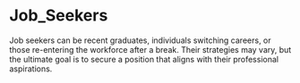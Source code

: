 # Job_Seekers
Job seekers can be recent graduates, individuals switching careers, or those re-entering the workforce after a break. Their strategies may vary, but the ultimate goal is to secure a position that aligns with their professional aspirations.

